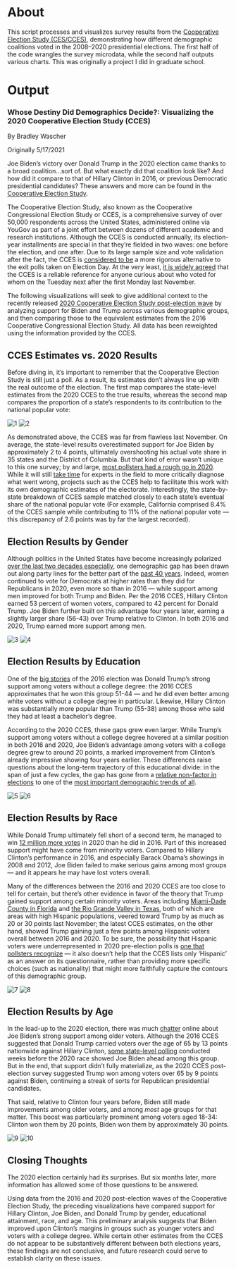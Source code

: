 # About
This script processes and visualizes survey results from the [Cooperative Election Study (CES/CCES)](https://cces.gov.harvard.edu), demonstrating how different demographic coalitions voted in the 2008–2020 presidential elections. The first half of the code wrangles the survey microdata, while the second half outputs various charts. This was originally a project I did in graduate school.


# Output
### Whose Destiny Did Demographics Decide?: Visualizing the 2020 Cooperative Election Study (CCES)
By Bradley Wascher

Originally 5/17/2021

Joe Biden’s victory over Donald Trump in the 2020 election came thanks
to a broad coalition…sort of. But what exactly did that coalition look
like? And how did it compare to that of Hillary Clinton in 2016, or
previous Democratic presidential candidates? These answers and more can
be found in the [Cooperative Election
Study](https://cces.gov.harvard.edu/).

The Cooperative Election Study, also known as the Cooperative
Congressional Election Study or CCES, is a comprehensive survey of over
50,000 respondents across the United States, administered online via
YouGov as part of a joint effort between dozens of different academic
and research institutions. Although the CCES is conducted annually, its
election-year installments are special in that they’re fielded in two
waves: one before the election, and one after. Due to its large sample
size and vote validation after the fact, the CCES is [considered to
be](https://fivethirtyeight.com/videos/be-wary-of-exit-polls-this-year-well-and-all-years/)
a more rigorous alternative to the exit polls taken on Election Day. At
the very least, [it is widely
agreed](https://centerforpolitics.org/crystalball/articles/another-look-back-at-2016/)
that the CCES is a reliable reference for anyone curious about who voted
for whom on the Tuesday next after the first Monday last November.

The following visualizations will seek to give additional context to the
recently released [2020 Cooperative Election Study post-election
wave](https://dataverse.harvard.edu/dataset.xhtml?persistentId=doi%3A10.7910/DVN/E9N6PH)
by analyzing support for Biden and Trump across various demographic
groups, and then comparing those to the equivalent estimates from the
2016 Cooperative Congressional Election Study. All data has been
reweighted using the information provided by the CCES.

## CCES Estimates vs. 2020 Results

Before diving in, it’s important to remember that the Cooperative
Election Study is still just a poll. As a result, its estimates don’t
always line up with the real outcome of the election. The first map
compares the state-level estimates from the 2020 CCES to the true
results, whereas the second map compares the proportion of a state’s
respondents to its contribution to the national popular vote:

![1](https://github.com/bradwascher/portfolio-surveyviz/assets/38922214/fb65933c-16eb-4184-b055-8ccf6986d63f)
![2](https://github.com/bradwascher/portfolio-surveyviz/assets/38922214/1c6c7f14-2bef-46e5-a92d-2a10c302173c)


As demonstrated above, the CCES was far from flawless last November. On
average, the state-level results overestimated support for Joe Biden by
approximately 2 to 4 points, ultimately overshooting his actual vote
share in 35 states and the District of Columbia. But that kind of error
wasn’t unique to this one survey; by and large, [most pollsters had a
rough go in
2020](https://fivethirtyeight.com/features/the-death-of-polling-is-greatly-exaggerated/).
While it will still [take
time](https://www.aapor.org/Publications-Media/Press-Releases/AAPOR-Convenes-Task-Force-to-Formally-Examine-Poll.aspx)
for experts in the field to more critically diagnose what went wrong,
projects such as the CCES help to facilitate this work with its own
demographic estimates of the electorate. Interestingly, the
state-by-state breakdown of CCES sample matched closely to each state’s
eventual share of the national popular vote (For example, California
comprised 8.4% of the CCES sample while contributing to 11% of the
national popular vote — this discrepancy of 2.6 points was by far the
largest recorded).

## Election Results by Gender

Although politics in the United States have become increasingly
polarized [over the last two decades
especially](https://www.pewresearch.org/politics/2019/12/17/in-a-politically-polarized-era-sharp-divides-in-both-partisan-coalitions/),
one demographic gap has been drawn out along party lines for the better
part of the [past 40
years](https://www.pewresearch.org/politics/2019/12/17/in-a-politically-polarized-era-sharp-divides-in-both-partisan-coalitions/).
Indeed, women continued to vote for Democrats at higher rates than they
did for Republicans in 2020, even more so than in 2016 — while support
among men improved for both Trump and Biden. Per the 2016 CCES, Hillary
Clinton earned 53 percent of women voters, compared to 42 percent for
Donald Trump. Joe Biden further built on this advantage four years
later, earning a slightly larger share (56-43) over Trump relative to
Clinton. In both 2016 and 2020, Trump earned more support among men.

![3](https://github.com/bradwascher/portfolio-surveyviz/assets/38922214/8ab3e749-6587-4fda-984d-7fdecddf1c20)
![4](https://github.com/bradwascher/portfolio-surveyviz/assets/38922214/d976f258-f4b3-4596-906e-46b72c34409c)


## Election Results by Education

One of the [big
stories](https://www.brookings.edu/research/americas-electoral-future_2018/)
of the 2016 election was Donald Trump’s strong support among voters
without a college degree: the 2016 CCES approximates that he won this
group 51-44 — and he did even better among white voters without a
college degree in particular. Likewise, Hillary Clinton was
substantially more popular than Trump (55-38) among those who said they
had at least a bachelor’s degree.

According to the 2020 CCES, these gaps grew even larger. While Trump’s
support among voters without a college degree hovered at a similar
position in both 2016 and 2020, Joe Biden’s advantage among voters with
a college degree grew to around 20 points, a marked improvement from
Clinton’s already impressive showing four years earlier. These
differences raise questions about the long-term trajectory of this
educational divide: in the span of just a few cycles, the gap has gone
from a [relative non-factor in
elections](https://www.pewresearch.org/fact-tank/2016/09/15/educational-divide-in-vote-preferences-on-track-to-be-wider-than-in-recent-elections/)
to one of the [most important demographic trends of
all](https://www.nytimes.com/2020/05/12/upshot/polls-2020-trump-biden.html).

![5](https://github.com/bradwascher/portfolio-surveyviz/assets/38922214/00791f64-501f-4900-9d2b-65e779c91294)
![6](https://github.com/bradwascher/portfolio-surveyviz/assets/38922214/78cc52ad-9704-4201-83c2-4f97b60e3ee0)


## Election Results by Race

While Donald Trump ultimately fell short of a second term, he managed to
win [12 million more
votes](https://uselectionatlas.org/RESULTS/index.html) in 2020 than he
did in 2016. Part of this increased support might have come from
minority voters. Compared to Hillary Clinton’s performance in 2016, and
especially Barack Obama’s showings in 2008 and 2012, Joe Biden failed to
make serious gains among most groups — and it appears he may have lost
voters overall.

Many of the differences between the 2016 and 2020 CCES are too close to
tell for certain, but there’s other evidence in favor of the theory that
Trump gained support among certain minority voters. Areas including
[Miami-Dade County in
Florida](https://twitter.com/xxxneonslavexxx/status/1328853223214559233)
and [the Rio Grande Valley in
Texas](https://www.theguardian.com/commentisfree/2020/nov/24/the-10-swing-state-counties-that-tell-the-story-of-the-2020-election),
both of which are areas with high Hispanic populations, veered toward
Trump by as much as 20 or 30 points last November; the latest CCES
estimates, on the other hand, showed Trump gaining just a few points
among Hispanic voters overall between 2016 and 2020. To be sure, the
possibility that Hispanic voters were underrepresented in 2020
pre-election polls is [one that pollsters
recognize](https://www.nytimes.com/2020/11/10/upshot/polls-what-went-wrong.html)
— it also doesn’t help that the CCES lists only ‘Hispanic’ as an answer
on its questionnaire, rather than providing more specific choices (such
as nationality) that might more faithfully capture the contours of this
demographic group.

![7](https://github.com/bradwascher/portfolio-surveyviz/assets/38922214/7f450ca7-07db-449d-8be7-05370c930979)
![8](https://github.com/bradwascher/portfolio-surveyviz/assets/38922214/c20236f5-0ceb-4260-83e1-c37e229dc1df)


## Election Results by Age

In the lead-up to the 2020 election, there was much
[chatter](https://www.brookings.edu/blog/the-avenue/2020/10/28/older-voters-may-secure-a-biden-victory-in-2020s-swing-states/)
online about Joe Biden’s strong support among older voters. Although the
2016 CCES suggested that Donald Trump carried voters over the age of 65
by 13 points nationwide against Hillary Clinton, [some state-level
polling](https://int.nyt.com/data/documenttools/flpa-0930-crosstabs/16c21b7ab34ed4d1/full.pdf)
conducted weeks before the 2020 race showed Joe Biden ahead among this
group. But in the end, that support didn’t fully materialize, as the
2020 CCES post-election survey suggested Trump won among voters over 65
by 9 points against Biden, continuing a streak of sorts for Republican
presidential candidates.

That said, relative to Clinton four years before, Biden still made
improvements among older voters, and among *most* age groups for that
matter. This boost was particularly prominent among voters aged 18-34:
Clinton won them by 20 points, Biden won them by approximately 30
points.

![9](https://github.com/bradwascher/portfolio-surveyviz/assets/38922214/ddc6c326-c6e2-41f1-b6ae-245e91d8b354)
![10](https://github.com/bradwascher/portfolio-surveyviz/assets/38922214/854a9adf-f52c-4565-ac9f-31ffee643b6f)


## Closing Thoughts

The 2020 election certainly had its surprises. But six months later,
more information has allowed some of those questions to be answered.

Using data from the 2016 and 2020 post-election waves of the Cooperative
Election Study, the preceding visualizations have compared support for
Hillary Clinton, Joe Biden, and Donald Trump by gender, educational
attainment, race, and age. This preliminary analysis suggests that Biden
improved upon Clinton’s margins in groups such as younger voters and
voters with a college degree. While certain other estimates from the
CCES do not appear to be substantively different between both elections
years, these findings are not conclusive, and future research could
serve to establish clarity on these issues.
